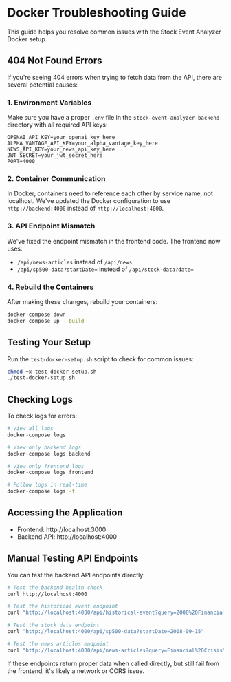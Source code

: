 # Docker Troubleshooting Guide

This guide helps you resolve common issues with the Stock Event Analyzer Docker setup.

## 404 Not Found Errors

If you're seeing 404 errors when trying to fetch data from the API, there are several potential causes:

### 1. Environment Variables

Make sure you have a proper `.env` file in the `stock-event-analyzer-backend` directory with all required API keys:

```
OPENAI_API_KEY=your_openai_key_here
ALPHA_VANTAGE_API_KEY=your_alpha_vantage_key_here
NEWS_API_KEY=your_news_api_key_here
JWT_SECRET=your_jwt_secret_here
PORT=4000
```

### 2. Container Communication

In Docker, containers need to reference each other by service name, not localhost. We've updated the Docker configuration to use `http://backend:4000` instead of `http://localhost:4000`.

### 3. API Endpoint Mismatch

We've fixed the endpoint mismatch in the frontend code. The frontend now uses:
- `/api/news-articles` instead of `/api/news`
- `/api/sp500-data?startDate=` instead of `/api/stock-data?date=`

### 4. Rebuild the Containers

After making these changes, rebuild your containers:

```bash
docker-compose down
docker-compose up --build
```

## Testing Your Setup

Run the `test-docker-setup.sh` script to check for common issues:

```bash
chmod +x test-docker-setup.sh
./test-docker-setup.sh
```

## Checking Logs

To check logs for errors:

```bash
# View all logs
docker-compose logs

# View only backend logs
docker-compose logs backend

# View only frontend logs
docker-compose logs frontend

# Follow logs in real-time
docker-compose logs -f
```

## Accessing the Application

- Frontend: http://localhost:3000
- Backend API: http://localhost:4000

## Manual Testing API Endpoints

You can test the backend API endpoints directly:

```bash
# Test the backend health check
curl http://localhost:4000

# Test the historical event endpoint
curl "http://localhost:4000/api/historical-event?query=2008%20Financial%20Crisis"

# Test the stock data endpoint
curl "http://localhost:4000/api/sp500-data?startDate=2008-09-15"

# Test the news articles endpoint
curl "http://localhost:4000/api/news-articles?query=Financial%20Crisis"
```

If these endpoints return proper data when called directly, but still fail from the frontend, it's likely a network or CORS issue. 